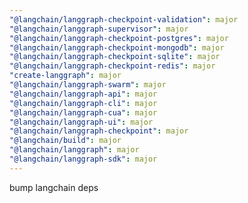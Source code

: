 ```yaml
---
"@langchain/langgraph-checkpoint-validation": major
"@langchain/langgraph-supervisor": major
"@langchain/langgraph-checkpoint-postgres": major
"@langchain/langgraph-checkpoint-mongodb": major
"@langchain/langgraph-checkpoint-sqlite": major
"@langchain/langgraph-checkpoint-redis": major
"create-langgraph": major
"@langchain/langgraph-swarm": major
"@langchain/langgraph-api": major
"@langchain/langgraph-cli": major
"@langchain/langgraph-cua": major
"@langchain/langgraph-ui": major
"@langchain/langgraph-checkpoint": major
"@langchain/build": major
"@langchain/langgraph": major
"@langchain/langgraph-sdk": major
---
```


bump langchain deps

